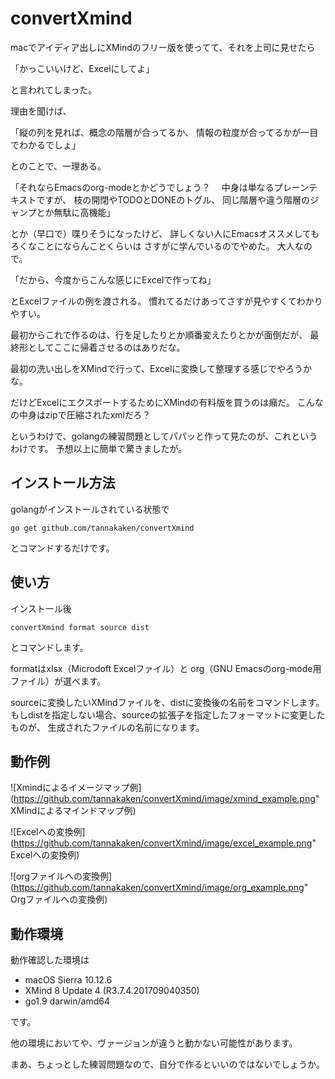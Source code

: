 # convertXmind

macでアイディア出しにXMindのフリー版を使ってて、それを上司に見せたら

「かっこいいけど、Excelにしてよ」

と言われてしまった。

理由を聞けば、

「縦の列を見れば、概念の階層が合ってるか、
情報の粒度が合ってるかが一目でわかるでしょ」

とのことで、一理ある。

「それならEmacsのorg-modeとかどうでしょう？
　中身は単なるプレーンテキストですが、
枝の開閉やTODOとDONEのトグル、
同じ階層や違う階層のジャンプとか無駄に高機能」

とか（早口で）喋りそうになったけど、
詳しくない人にEmacsオススメしてもろくなことにならんことくらいは
さすがに学んでいるのでやめた。
大人なので。

「だから、今度からこんな感じにExcelで作ってね」

とExcelファイルの例を渡される。
慣れてるだけあってさすが見やすくてわかりやすい。

最初からこれで作るのは、行を足したりとか順番変えたりとかが面倒だが、
最終形としてここに帰着させるのはありだな。

最初の洗い出しをXMindで行って、Excelに変換して整理する感じでやろうかな。

だけどExcelにエクスポートするためにXMindの有料版を買うのは癪だ。
こんなの中身はzipで圧縮されたxmlだろ？

というわけで、golangの練習問題としてパパッと作って見たのが、これというわけです。
予想以上に簡単で驚きましたが。

## インストール方法

golangがインストールされている状態で

    go get github.com/tannakaken/convertXmind

とコマンドするだけです。

## 使い方

インストール後

    convertXmind format source dist

とコマンドします。

formatはxlsx（Microdoft Excelファイル）と
org（GNU Emacsのorg-mode用ファイル）が選べます。

sourceに変換したいXMindファイルを、distに変換後の名前をコマンドします。
もしdistを指定しない場合、sourceの拡張子を指定したフォーマットに変更したものが、
生成されたファイルの名前になります。

## 動作例

![Xmindによるイメージマップ例](https://github.com/tannakaken/convertXmind/image/xmind_example.png" XMindによるマインドマップ例)

![Excelへの変換例](https://github.com/tannakaken/convertXmind/image/excel_example.png" Excelへの変換例)

![orgファイルへの変換例](https://github.com/tannakaken/convertXmind/image/org_example.png" Orgファイルへの変換例)

## 動作環境

動作確認した環境は

* macOS Sierra 10.12.6
* XMind 8 Update 4 (R3.7.4.201709040350)
* go1.9 darwin/amd64

です。

他の環境においてや、ヴァージョンが違うと動かない可能性があります。

まあ、ちょっとした練習問題なので、自分で作るといいのではないでしょうか。
